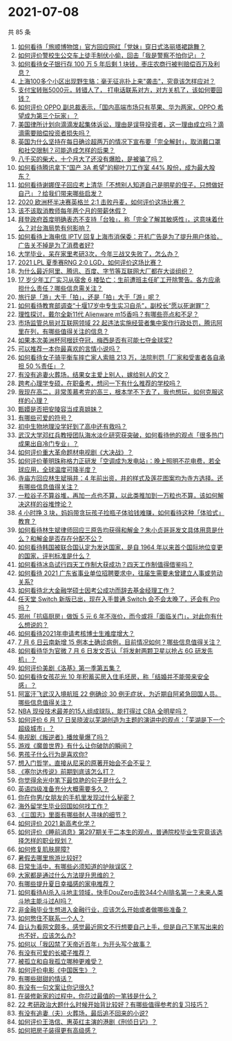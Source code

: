 # 2021-07-08

共 85 条

<!-- BEGIN -->
<!-- 最后更新时间 Thu Jul 08 2021 11:01:36 GMT+0800 (China Standard Time) -->

1. [如何看待「旅顺博物馆」官方回应网红「党妹」穿日式洛丽塔裙跳舞？](https://www.zhihu.com/question/470365349)
2. [如何评价警校生公交车上徒手制伏小偷，回击「我是警察不怕你记」？](https://www.zhihu.com/question/470605067)
3. [如何看待女子银行存 100 万 5 年后剩 1
   块钱，枣庄农商行被判赔偿百万及利息？](https://www.zhihu.com/question/470516692)
4. [上海100多个小区出现野生貉：毫无征兆扑上来"袭击"，究竟该怎样应对？](https://www.zhihu.com/question/470241442)
5. [支付宝转账5000元，转错人了，
   打电话联系对方，对方关机了，该如何要回钱？](https://www.zhihu.com/question/351571558)
6. [如何评价 OPPO 副总裁表示，「国内高端市场只有苹果、华为两家，OPPO
   希望成为第三个玩家」？](https://www.zhihu.com/question/470535816)
7. [美国律所计划向滴滴发起集体诉讼，理由是误导投资者，这一理由成立吗？滴滴需要赔偿投资者损失吗？](https://www.zhihu.com/question/470474222)
8. [英国为什么坚持在每日确诊超两万的情况下宣布要「完全解封」，取消戴口罩和社交限制？可能造成怎样的后果？](https://www.zhihu.com/question/470082644)
9. [八千买的柴犬，十个月大了还没有爆脸，是被骗了吗？](https://www.zhihu.com/question/353006075)
10. [如何看待腾讯拿下“国产 3A 希望”的柳叶刀工作室 44%
    股份，成为最大股东？](https://www.zhihu.com/question/470251383)
11. [如何看待谢娜侄子回应考上清华「不想别人知道自己是明星的侄子，只想做好自己」？给我们带来哪些启发？](https://www.zhihu.com/question/470425395)
12. [2020 欧洲杯半决赛英格兰 2:1
    击败丹麦，如何评价这场比赛？](https://www.zhihu.com/question/470791571)
13. [该不该取消教师每年两个月的带薪休假？](https://www.zhihu.com/question/470469068)
14. [拜登政府首度明确表态不支持「台独」，称「完全了解其敏感性」，这意味着什么？对台海局势有何影响？](https://www.zhihu.com/question/470580147)
15. [如何看待上海电信 IPTV
    回复上海市消保委：开机广告是为了提升用户体验，广告关不掉是为了消费者好?](https://www.zhihu.com/question/470272548)
16. [大学毕业，呆在家里考研3次，今年三战又失败了，怎么办？](https://www.zhihu.com/question/41692093)
17. [2021 LPL 夏季赛RNG 2:0
    LGD，如何评价这场比赛？](https://www.zhihu.com/question/470681114)
18. [为什么最近阿里、腾讯、百度、字节等互联网大厂都在大谈组织？](https://www.zhihu.com/question/470739484)
19. [17 岁少年工厂实习从宿舍 6
    楼坠亡：生前遭班主任旷工开除警告。各方应承担什么责任？哪些信息需关注？](https://www.zhihu.com/question/470625415)
20. [旅行是「游」大于「拍」，还是「拍」大于「游」呢？](https://www.zhihu.com/question/466295652)
21. [如何看待教育部调查“十堰17岁中专生实习自杀”，副校长“愿以死谢罪”？](https://www.zhihu.com/question/470564757)
22. [理性探讨，戴尔全新11代 Alienware
    m15香吗？有哪些亮点和不足？](https://www.zhihu.com/question/459366400)
23. [市场监管总局对互联网领域 22
    起违法实施经营者集中案作行政处罚，腾讯阿里在列，有哪些值得关注的信息？](https://www.zhihu.com/question/470683009)
24. [如果本次美洲杯阿根廷夺冠，梅西是否有可能七夺金球奖?](https://www.zhihu.com/question/469025291)
25. [可以推荐一本你最喜欢的言情小说吗？](https://www.zhihu.com/question/362997236)
26. [如何看待女子骑平衡车摔亡家人索赔 213 万，法院判罚「厂家和受害者各自承担 50
    %责任」？](https://www.zhihu.com/question/470594828)
27. [有没有追妻火葬场，结果女主爱上别人，嫁给别人的文？](https://www.zhihu.com/question/429604224)
28. [跨考心理学专硕，在职备考，想问一下有什么推荐的学校吗？](https://www.zhihu.com/question/457460535)
29. [我现在高二，非常羡慕考完的高三，根本学不下去了，我也想玩，如何克服这样的心理？](https://www.zhihu.com/question/463931205)
30. [甄嬛是否把安陵容当成真姐妹？](https://www.zhihu.com/question/389216009)
31. [有哪些可爱的符号？](https://www.zhihu.com/question/314270796)
32. [初中生物地理没学好到了高中还有救吗？](https://www.zhihu.com/question/460729717)
33. [武汉大学邓红兵教授团队海水淡化研究获突破，如何看待他的观点「很多热门成果出自冷门专业」？](https://www.zhihu.com/question/470617704)
34. [如何评价重大革命题材电视剧《大决战》？](https://www.zhihu.com/question/465754119)
35. [如何评价董明珠称格力正研发「空调成为发电站」：晚上照明不花电费，若全球应用，全球温度可降半度？](https://www.zhihu.com/question/470429897)
36. [寺庙方回应林生斌捐井：4
    年前出资，井的样式及莲花图案均为寺方选择。还有哪些信息值得关注？](https://www.zhihu.com/question/470587142)
37. [一粒谷子不算谷堆，再加一点也不算，以此类推加到一万粒也不算，该如何解决这样的谷堆悖论？](https://www.zhihu.com/question/455083603)
38. [4 小时挣 3
    块，妈妈带贪玩孩子捡瓶子体验钱难赚，如何看待这种「体验式」教育？](https://www.zhihu.com/question/470535137)
39. [如何看待林生斌律师回应三原告均获得和解金？朱小贞哥哥发文具体用意是什么？和解金是否存在分配不公？](https://www.zhihu.com/question/469903790)
40. [如何看待韩国被联合国认定为发达国家，是自 1964
    年以来首个国际地位变更的国家，评判标准是什么？](https://www.zhihu.com/question/470588614)
41. [如何看待冰岛试行四天工作制大获成功？四天工作制值得借鉴吗？](https://www.zhihu.com/question/470410629)
42. [如何看待 2021
    广东省事业单位招聘要求中，往届生需要未曾建立人事或劳动关系?](https://www.zhihu.com/question/470133715)
43. [如何看待北大金融学硕士因考公成功而辞去基金经理工作？](https://www.zhihu.com/question/470568734)
44. [任天堂 Switch 新版已出，现在入手普通 Switch 会不会太晚了，还会有 Pro
    吗？](https://www.zhihu.com/question/425260879)
45. [郑州「抗癌厨房」做饭 5 元 6
    年不涨价，而今或将「面临关门」，对此你有什么想说的？](https://www.zhihu.com/question/470452348)
46. [如何看待2021年申请考核博士生难度增大？](https://www.zhihu.com/question/430374942)
47. [7 月 6 日云南新增 15
    例本土确诊病例，目前情况如何？哪些信息值得关注？](https://www.zhihu.com/question/470575819)
48. [如何看待华为官微 7 月 6 日发文否认「将发射两颗卫星以抢占 6G
    研发先机」？](https://www.zhihu.com/question/470367051)
49. [如何评价美剧《洛基》第一季第五集？](https://www.zhihu.com/question/469082564)
50. [如何看待女孩花光 10
    年积蓄买房入住毛坯房，称「结婚并不能带来安全感」？](https://www.zhihu.com/question/470358346)
51. [阿富汗飞武汉入境航班 22 例确诊 30
    例无症状，为近期自阿紧急回国人员。哪些信息值得关注？](https://www.zhihu.com/question/470593519)
52. [NBA 现役技术最差的15人组成球队，能打得过 CBA
    全明星吗？](https://www.zhihu.com/question/467877445)
53. [如何评价 6 月 17
    日吴晓波以芜湖创造为主题的演讲中的观点：「芜湖是下一个超级城市」？](https://www.zhihu.com/question/466274708)
54. [电视剧《叛逆者》播放量爆了吗？](https://www.zhihu.com/question/468364234)
55. [游戏《魔兽世界》有什么让你破防的瞬间？](https://www.zhihu.com/question/466341366)
56. [男孩子什么行为是喜欢你?](https://www.zhihu.com/question/459337094)
57. [想入门哲学，直接从尼采的原著开始会不会不妥？](https://www.zhihu.com/question/465167597)
58. [《塞尔达传说》前期到底该怎么打？](https://www.zhihu.com/question/444332434)
59. [你觉得余光中笔下最惊艳的句子是什么？](https://www.zhihu.com/question/440817750)
60. [英语四级准备充分大概需要多久？](https://www.zhihu.com/question/293706213)
61. [你在你男/女朋友的手机里发现过什么秘密？](https://www.zhihu.com/question/309282780)
62. [海外留学生毕业回国如何找工作？](https://www.zhihu.com/question/267051114)
63. [《三国志》里面有哪些耐人寻味的细节？](https://www.zhihu.com/question/48084045)
64. [如何评价 2021 新高考化学？](https://www.zhihu.com/question/463845980)
65. [如何评价《睡前消息》第297期关于二本生的观点，普通院校毕业生究竟该选择怎样的职业规划？](https://www.zhihu.com/question/470490474)
66. [如何修复肌肤屏障?](https://www.zhihu.com/question/318814504)
67. [暑假去哪里旅游比较好?](https://www.zhihu.com/question/465756199)
68. [日常生活中，有哪些必须知道的护肤误区？](https://www.zhihu.com/question/467117508)
69. [大家都是通过什么方法提升思维的？](https://www.zhihu.com/question/468908005)
70. [有哪些提升夏日幸福感的家电推荐？](https://www.zhihu.com/question/333879590)
71. [如何看待AI杀入斗地主领域，快手DouZero击败344个AI排名第一？未来人类斗地主能斗过AI吗？](https://www.zhihu.com/question/470431274)
72. [非金融毕业生想进入金融行业，应该怎么开始或者做哪些准备？](https://www.zhihu.com/question/34945971)
73. [如何憋住不联系一个人？](https://www.zhihu.com/question/417595335)
74. [自认为看网文颇多，感觉最近网文不行想要自己上手，但是自己下笔写出来的也不好，应该怎么办?](https://www.zhihu.com/question/462450572)
75. [如何以「我囚禁了天帝近百年」为开头写个故事？](https://www.zhihu.com/question/436573312)
76. [有没有可爱的长裙子推荐？](https://www.zhihu.com/question/446771263)
77. [被孤立和自我孤立哪种更难受？](https://www.zhihu.com/question/468616953)
78. [如何评价电影《中国医生》？](https://www.zhihu.com/question/448519150)
79. [有哪些甜甜的情话？](https://www.zhihu.com/question/460123635)
80. [有没有一句文案让你记很久?](https://www.zhihu.com/question/432213645)
81. [在装修新家的过程中，你花过最值的一笔钱是什么？](https://www.zhihu.com/question/468840855)
82. [22
    考研政治大题什么时候开始背比较好？有哪些值得参考的复习技巧？](https://www.zhihu.com/question/470122007)
83. [有没有追妻（夫）火葬场，最后追不回来的小说?](https://www.zhihu.com/question/468268590)
84. [如何评价王浩信、惠英红主演的港剧《刑侦日记》？](https://www.zhihu.com/question/463938835)
85. [如何把房子装得更有高级感？](https://www.zhihu.com/question/460724070)

<!-- END -->
